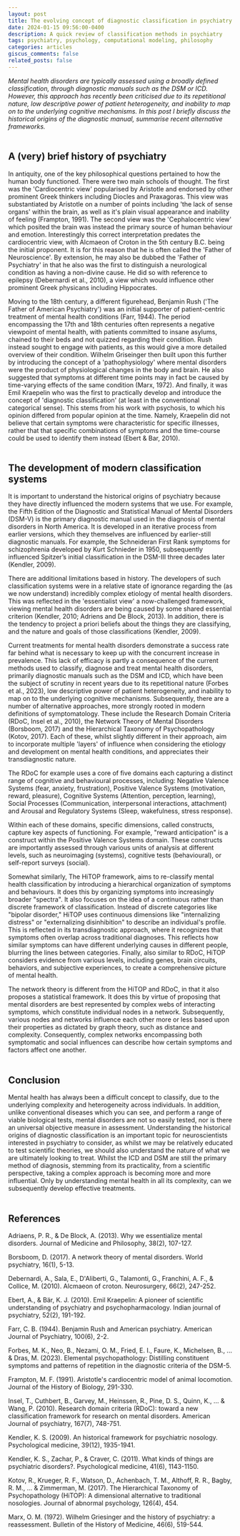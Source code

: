```yaml
---
layout: post
title: The evolving concept of diagnostic classification in psychiatry
date: 2024-01-15 09:56:00-0400
description: A quick review of classification methods in psychiatry
tags: psychiatry, psychology, computational modeling, philosophy
categories: articles
giscus_comments: false
related_posts: false
---
```


_Mental health disorders are typically assessed using a broadly defined classification, through diagnostic manuals such as the DSM or ICD. However, this approach has recently been criticised due to its repetitional nature, low descriptive power of patient heterogeneity, and inability to map on to the underlying cognitive mechanisms. In this post I briefly discuss the historical origins of the diagnostic manual, summarise recent alternative frameworks._
<br>
<br>
## A (very) brief history of psychiatry
In antiquity, one of the key philosophical questions pertained to how the human body functioned. There were two main schools of thought. The first was the 'Cardiocentric view' popularised by Aristotle and endorsed by other prominent Greek thinkers including Diocles and Praxagoras. This view was substantiated by Aristotle on a number of points including 'the lack of sense organs' within the brain, as well as it's plain visual appearance and inability of feeling (Frampton, 1991).  The second view was the 'Cephalocentric view' which posited the brain was instead the primary source of human behaviour and emotion. Interestingly this correct interpretation predates the cardiocentric view, with Alcmaeon of Croton in the 5th century B.C. being the initial proponent. It is for this reason that he is often called the 'Father of Neuroscience'. By extension, he may also be dubbed the 'Father of Psychiatry' in that he also was the first to distinguish a neurological condition as having a non-divine cause. He did so with reference to epilepsy (Debernardi et al., 2010), a view which would influence other prominent Greek physicans including Hippocrates. 

Moving to the 18th century, a different figurehead, Benjamin Rush ('The Father of American Psychiatry') was an initial supporter of patient-centric treatment of mental health conditions (Farr, 1944). The period encompassing the 17th and 18th centuries often represents a negative viewpoint of mental health, with patients committed to insane asylums, chained to their beds and not quizzed regarding their condition. Rush instead sought to engage with patients, as this would give a more detailed overview of their condition. Wilhelm Griseinger then built upon this further by introducing the concept of a 'pathophysiology' where mental disorders were the product of physiological changes in the body and brain. He also suggested that symptoms at different time points may in fact be caused by time-varying effects of the same condition (Marx, 1972). And finally, it was Emil Kraepelin who was the first to practically develop and introduce the concept of 'diagnostic classification' (at least in the conventional categorical sense). This stems from his work with psychosis, to which his opinion differed from popular opinion at the time. Namely, Kraepelin did not believe that certain symptoms were characteristic for specific illnesses, rather that that specific combinations of symptoms and the time-course could be used to identify them instead (Ebert & Bar, 2010).
<br>
<br>

## The development of modern classification systems 
It is important to understand the historical origins of psychiatry because they have directly influenced the modern systems that we use. For example, the Fifth Edition of the Diagnostic and Statistical Manual of Mental Disorders (DSM-V) is the primary diagnostic manual used in the diagnosis of mental disorders in North America. It is developed in an iterative process from earlier versions, which they themselves are influenced by earlier-still diagnostic manuals. For example, the Schneideran First Rank symptoms for schizophrenia developed by Kurt Schnieder in 1950, subsequently influenced Spitzer’s initial classification in the DSM-III three decades later (Kendler, 2009).

There are additional limitations based in history. The developers of such classification systems were in a relative state of ignorance regarding the (as we now understand) incredibly complex etiology of mental health disorders. This was reflected in the 'essentialist view' a now-challenged framework, viewing mental health disorders are being caused by some shared essential criterion (Kendler, 2010; Adriens and De Block, 2013). In addition, there is the tendency to project a priori beliefs about the things they are classifying, and the nature and goals of those classifications (Kendler, 2009). 
<br>

Current treatments for mental health disorders demonstrate a success rate far behind what is necessary to keep up with the concurrent increase in prevalence. This lack of efficacy is partly a consequence of the current methods used to classify, diagnose and treat mental health disorders, primarily diagnostic manuals such as the DSM and ICD, which have been the subject of scrutiny in recent years due to its repetitional nature (Forbes et al., 2023), low descriptive power of patient heterogeneity, and inability to map on to the underlying cognitive mechanisms. Subsequently, there are a number of alternative approaches, more strongly rooted in modern definitions of symptomatology. These include the Research Domain Criteria (RDoC, Insel et al., 2010), the Network Theory of Mental Disorders (Borsboom, 2017) and the Hierarchical Taxonomy of Psychopathology (Kotov, 2017). Each of these, whilst slightly different in their approach, aim to incorporate multiple 'layers' of influence when considering the etiology and development on mental health conditions, and appreciates their transdiagnostic nature.

The RDoC for example uses a core of five domains each capturing a distinct range of cognitive and behavioural processes, including: Negative Valence Systems (fear, anxiety, frustration), Positive Valence Systems (motivation, reward, pleasure), Cognitive Systems (Attention, perception, learning), Social Processes (Communication, interpersonal interactions, attachment) and Arousal and Regulatory Systems (Sleep, wakefulness, stress response).

Within each of these domains, specific dimensions, called constructs, capture key aspects of functioning. For example, "reward anticipation" is a construct within the Positive Valence Systems domain. These constructs are importantly assessed through various units of analysis at different levels, such as neuroimaging (systems), cognitive tests (behavioural), or self-report surveys (social). 

Somewhat similarly, The HiTOP framework, aims to re-classify mental health classification by introducing a hierarchical organization of symptoms and behaviours. It does this by organizing symptoms into increasingly broader "spectra". It also focuses on the idea of a continuous rather than discrete framework of classification. Instead of discrete categories like "bipolar disorder," HiTOP uses continuous dimensions like "internalizing distress" or "externalizing disinhibition" to describe an individual's profile. This is reflected in its transdiagnostic approach, where it recognizes that symptoms often overlap across traditional diagnoses. This reflects how similar symptoms can have different underlying causes in different people, blurring the lines between categories. Finally, also similar to RDoC, HiTOP considers evidence from various levels, including genes, brain circuits, behaviors, and subjective experiences, to create a comprehensive picture of mental health.

The network theory is different from the HiTOP and RDoC, in that it also proposes a statistical framework. It does this by virtue of proposing that mental disorders are best represented by complex webs of interacting symptoms, which constitute individual nodes in a network. Subsequently, various nodes and networks influence each other more or less based upon their properties as dictated by graph theory, such as distance and complexity. Consequently, complex networks encompassing both symptomatic and social influences can describe how certain symptoms and factors affect one another.
<br>
<br>

## Conclusion
Mental health has always been a difficult concept to classify, due to the underlying complexity and heterogeneity across individuals. In addition, unlike conventional diseases which you can see, and perform a range of viable biological tests, mental disorders are not so easily tested, nor is there an universal objective measure in assessment. Understanding the historical origins of diagnostic classification is an important topic for neuroscientists interested in psychiatry to consider, as whilst we may be relatively educated to test scientific theories, we should also understand the nature of what we are ultimately looking to treat. Whilst the ICD and DSM are still the primary method of diagnosis, stemming from its practicality, from a scientific perspective, taking a complex approach is becoming more and more influential. Only by understanding mental health in all its complexity, can we subsequently develop effective treatments.
<br>
<br>

## References

Adriaens, P. R., & De Block, A. (2013). Why we essentialize mental disorders. Journal of Medicine and Philosophy, 38(2), 107-127.

Borsboom, D. (2017). A network theory of mental disorders. World psychiatry, 16(1), 5-13.

Debernardi, A., Sala, E., D'Aliberti, G., Talamonti, G., Franchini, A. F., & Collice, M. (2010). Alcmaeon of croton. Neurosurgery, 66(2), 247-252.

Ebert, A., & Bär, K. J. (2010). Emil Kraepelin: A pioneer of scientific understanding of psychiatry and psychopharmacology. Indian journal of psychiatry, 52(2), 191-192.

Farr, C. B. (1944). Benjamin Rush and American psychiatry. American Journal of Psychiatry, 100(6), 2-2.

Forbes, M. K., Neo, B., Nezami, O. M., Fried, E. I., Faure, K., Michelsen, B., ... & Dras, M. (2023). Elemental psychopathology: Distilling constituent symptoms and patterns of repetition in the diagnostic criteria of the DSM-5.

Frampton, M. F. (1991). Aristotle's cardiocentric model of animal locomotion. Journal of the History of Biology, 291-330.

Insel, T., Cuthbert, B., Garvey, M., Heinssen, R., Pine, D. S., Quinn, K., ... & Wang, P. (2010). Research domain criteria (RDoC): toward a new classification framework for research on mental disorders. American Journal of psychiatry, 167(7), 748-751.

Kendler, K. S. (2009). An historical framework for psychiatric nosology. Psychological medicine, 39(12), 1935-1941.

Kendler, K. S., Zachar, P., & Craver, C. (2011). What kinds of things are psychiatric disorders?. Psychological medicine, 41(6), 1143-1150.

Kotov, R., Krueger, R. F., Watson, D., Achenbach, T. M., Althoff, R. R., Bagby, R. M., ... & Zimmerman, M. (2017). The Hierarchical Taxonomy of Psychopathology (HiTOP): A dimensional alternative to traditional nosologies. Journal of abnormal psychology, 126(4), 454.

Marx, O. M. (1972). Wilhelm Griesinger and the history of psychiatry: a reassessment. Bulletin of the History of Medicine, 46(6), 519-544.

